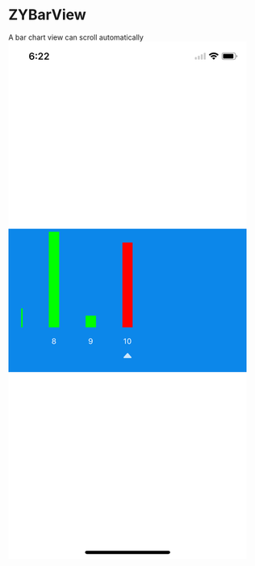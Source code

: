# ZYBarView
A bar chart view can scroll automatically
![image](https://github.com/892041548/readme_add_pic/raw/master/images/ZYBarView.png)

